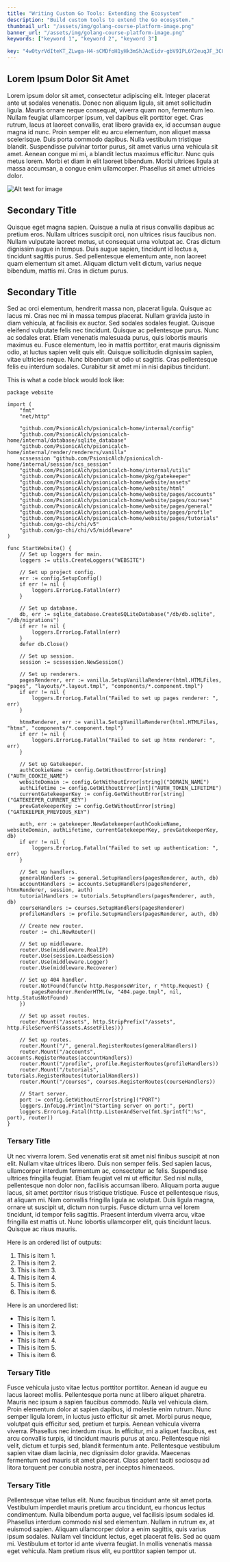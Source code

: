 ```yaml
---
title: "Writing Custom Go Tools: Extending the Ecosystem"
description: "Build custom tools to extend the Go ecosystem."
thumbnail_url: "/assets/img/golang-course-platform-image.png"
banner_url: "/assets/img/golang-course-platform-image.png"
keywords: ["keyword 1", "keyword 2", "keyword 3"]

key: "4w0tyrVdIteKT_ZLwga-H4-sCMDfoH1yHk3mShJAcEidv-gbV9IPL6Y2euqJF_3CGZYk_E4Jf-fUrZavIgx-JA"
---
```


## Lorem Ipsum Dolor Sit Amet

Lorem ipsum dolor sit amet, consectetur adipiscing elit. Integer placerat ante ut sodales venenatis. Donec non aliquam ligula, sit amet sollicitudin ligula. Mauris ornare neque consequat, viverra quam non, fermentum leo. Nullam feugiat ullamcorper ipsum, vel dapibus elit porttitor eget. Cras rutrum, lacus at laoreet convallis, erat libero gravida ex, id accumsan augue magna id nunc. Proin semper elit eu arcu elementum, non aliquet massa scelerisque. Duis porta commodo dapibus. Nulla vestibulum tristique blandit. Suspendisse pulvinar tortor purus, sit amet varius urna vehicula sit amet. Aenean congue mi mi, a blandit lectus maximus efficitur. Nunc quis metus lorem. Morbi et diam in elit laoreet bibendum. Morbi ultrices ligula at massa accumsan, a congue enim ullamcorper. Phasellus sit amet ultricies dolor.

![Alt text for image](/assets/img/golang-course-platform-image.png "a title for the image")

## Secondary Title

Quisque eget magna sapien. Quisque a nulla at risus convallis dapibus ac pretium eros. Nullam ultrices suscipit orci, non ultrices risus faucibus non. Nullam vulputate laoreet metus, ut consequat urna volutpat ac. Cras dictum dignissim augue in tempus. Duis augue sapien, tincidunt id lectus a, tincidunt sagittis purus. Sed pellentesque elementum ante, non laoreet quam elementum sit amet. Aliquam dictum velit dictum, varius neque bibendum, mattis mi. Cras in dictum purus.

## Secondary Title

Sed ac orci elementum, hendrerit massa non, placerat ligula. Quisque ac lacus mi. Cras nec mi in massa tempus placerat. Nullam gravida justo in diam vehicula, at facilisis ex auctor. Sed sodales sodales feugiat. Quisque eleifend vulputate felis nec tincidunt. Quisque ac pellentesque purus. Nunc ac sodales erat. Etiam venenatis malesuada purus, quis lobortis mauris maximus eu. Fusce elementum, leo in mattis porttitor, erat mauris dignissim odio, at luctus sapien velit quis elit. Quisque sollicitudin dignissim sapien, vitae ultricies neque. Nunc bibendum ut odio ut sagittis. Cras pellentesque felis eu interdum sodales. Curabitur sit amet mi in nisi dapibus tincidunt.

This is what a code block would look like:

```golang
package website

import (
	"fmt"
	"net/http"

	"github.com/PsionicAlch/psionicalch-home/internal/config"
	"github.com/PsionicAlch/psionicalch-home/internal/database/sqlite_database"
	"github.com/PsionicAlch/psionicalch-home/internal/render/renderers/vanilla"
	scssession "github.com/PsionicAlch/psionicalch-home/internal/session/scs_session"
	"github.com/PsionicAlch/psionicalch-home/internal/utils"
	"github.com/PsionicAlch/psionicalch-home/pkg/gatekeeper"
	"github.com/PsionicAlch/psionicalch-home/website/assets"
	"github.com/PsionicAlch/psionicalch-home/website/html"
	"github.com/PsionicAlch/psionicalch-home/website/pages/accounts"
	"github.com/PsionicAlch/psionicalch-home/website/pages/courses"
	"github.com/PsionicAlch/psionicalch-home/website/pages/general"
	"github.com/PsionicAlch/psionicalch-home/website/pages/profile"
	"github.com/PsionicAlch/psionicalch-home/website/pages/tutorials"
	"github.com/go-chi/chi/v5"
	"github.com/go-chi/chi/v5/middleware"
)

func StartWebsite() {
	// Set up loggers for main.
	loggers := utils.CreateLoggers("WEBSITE")

	// Set up project config.
	err := config.SetupConfig()
	if err != nil {
		loggers.ErrorLog.Fatalln(err)
	}

	// Set up database.
	db, err := sqlite_database.CreateSQLiteDatabase("/db/db.sqlite", "/db/migrations")
	if err != nil {
		loggers.ErrorLog.Fatalln(err)
	}
	defer db.Close()

	// Set up session.
	session := scssession.NewSession()

	// Set up renderers.
	pagesRenderer, err := vanilla.SetupVanillaRenderer(html.HTMLFiles, "pages", "layouts/*.layout.tmpl", "components/*.component.tmpl")
	if err != nil {
		loggers.ErrorLog.Fatalln("Failed to set up pages renderer: ", err)
	}

	htmxRenderer, err := vanilla.SetupVanillaRenderer(html.HTMLFiles, "htmx", "components/*.component.tmpl")
	if err != nil {
		loggers.ErrorLog.Fatalln("Failed to set up htmx renderer: ", err)
	}

	// Set up Gatekeeper.
	authCookieName := config.GetWithoutError[string]("AUTH_COOKIE_NAME")
	websiteDomain := config.GetWithoutError[string]("DOMAIN_NAME")
	authLifetime := config.GetWithoutError[int]("AUTH_TOKEN_LIFETIME")
	currentGatekeeperKey := config.GetWithoutError[string]("GATEKEEPER_CURRENT_KEY")
	prevGatekeeperKey := config.GetWithoutError[string]("GATEKEEPER_PREVIOUS_KEY")

	auth, err := gatekeeper.NewGatekeeper(authCookieName, websiteDomain, authLifetime, currentGatekeeperKey, prevGatekeeperKey, db)
	if err != nil {
		loggers.ErrorLog.Fatalln("Failed to set up authentication: ", err)
	}

	// Set up handlers.
	generalHandlers := general.SetupHandlers(pagesRenderer, auth, db)
	accountHandlers := accounts.SetupHandlers(pagesRenderer, htmxRenderer, session, auth)
	tutorialHandlers := tutorials.SetupHandlers(pagesRenderer, auth, db)
	courseHandlers := courses.SetupHandlers(pagesRenderer)
	profileHandlers := profile.SetupHandlers(pagesRenderer, auth, db)

	// Create new router.
	router := chi.NewRouter()

	// Set up middleware.
	router.Use(middleware.RealIP)
	router.Use(session.LoadSession)
	router.Use(middleware.Logger)
	router.Use(middleware.Recoverer)

	// Set up 404 handler.
	router.NotFound(func(w http.ResponseWriter, r *http.Request) {
		pagesRenderer.RenderHTML(w, "404.page.tmpl", nil, http.StatusNotFound)
	})

	// Set up asset routes.
	router.Mount("/assets", http.StripPrefix("/assets", http.FileServerFS(assets.AssetFiles)))

	// Set up routes.
	router.Mount("/", general.RegisterRoutes(generalHandlers))
	router.Mount("/accounts", accounts.RegisterRoutes(accountHandlers))
	router.Mount("/profile", profile.RegisterRoutes(profileHandlers))
	router.Mount("/tutorials", tutorials.RegisterRoutes(tutorialHandlers))
	router.Mount("/courses", courses.RegisterRoutes(courseHandlers))

	// Start server.
	port := config.GetWithoutError[string]("PORT")
	loggers.InfoLog.Println("Starting server on port:", port)
	loggers.ErrorLog.Fatal(http.ListenAndServe(fmt.Sprintf(":%s", port), router))
}
```

### Tersary Title

Ut nec viverra lorem. Sed venenatis erat sit amet nisl finibus suscipit at non elit. Nullam vitae ultrices libero. Duis non semper felis. Sed sapien lacus, ullamcorper interdum fermentum ac, consectetur ac felis. Suspendisse ultrices fringilla feugiat. Etiam feugiat vel mi ut efficitur. Sed nisl nulla, pellentesque non dolor non, facilisis accumsan libero. Aliquam porta augue lacus, sit amet porttitor risus tristique tristique. Fusce et pellentesque risus, at aliquam mi. Nam convallis fringilla ligula ac volutpat. Duis ligula magna, ornare ut suscipit ut, dictum non turpis. Fusce dictum urna vel lorem tincidunt, id tempor felis sagittis. Praesent interdum viverra arcu, vitae fringilla est mattis ut. Nunc lobortis ullamcorper elit, quis tincidunt lacus. Quisque ac risus mauris.

Here is an ordered list of outputs:
1. This is item 1.
2. This is item 2.
3. This is item 3.
4. This is item 4.
5. This is item 5.
6. This is item 6.

Here is an unordered list:
- This is item 1.
- This is item 2.
- This is item 3.
- This is item 4.
- This is item 5.
- This is item 6.

### Tersary Title

Fusce vehicula justo vitae lectus porttitor porttitor. Aenean id augue eu lacus laoreet mollis. Pellentesque porta nunc at libero aliquet pharetra. Mauris nec ipsum a sapien faucibus commodo. Nulla vel vehicula diam. Proin elementum dolor at sapien dapibus, id molestie enim rutrum. Nunc semper ligula lorem, in luctus justo efficitur sit amet. Morbi purus neque, volutpat quis efficitur sed, pretium et turpis. Aenean vehicula viverra viverra. Phasellus nec interdum risus. In efficitur, mi a aliquet faucibus, est arcu convallis turpis, id tincidunt mauris purus at arcu. Pellentesque nisi velit, dictum et turpis sed, blandit fermentum ante. Pellentesque vestibulum sapien vitae diam lacinia, nec dignissim dolor gravida. Maecenas fermentum sed mauris sit amet placerat. Class aptent taciti sociosqu ad litora torquent per conubia nostra, per inceptos himenaeos.

### Tersary Title

Pellentesque vitae tellus elit. Nunc faucibus tincidunt ante sit amet porta. Vestibulum imperdiet mauris pretium arcu tincidunt, eu rhoncus lectus condimentum. Nulla bibendum porta augue, vel facilisis ipsum sodales id. Phasellus interdum commodo nisl sed elementum. Nullam in rutrum ex, at euismod sapien. Aliquam ullamcorper dolor a enim sagittis, quis varius ipsum sodales. Nullam vel tincidunt lectus, eget placerat felis. Sed ac quam mi. Vestibulum et tortor id ante viverra feugiat. In mollis venenatis massa eget vehicula. Nam pretium risus elit, eu porttitor sapien tempor ut.
